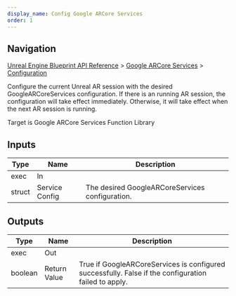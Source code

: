 ```yaml
---
display_name: Config Google ARCore Services
order: 1
---
```

## Navigation

[Unreal Engine Blueprint API Reference](https://dev.epicgames.com/documentation/en-us/unreal-engine/BlueprintAPI) > [Google ARCore Services](https://dev.epicgames.com/documentation/en-us/unreal-engine/BlueprintAPI/GoogleARCoreServices) > [Configuration](https://dev.epicgames.com/documentation/en-us/unreal-engine/BlueprintAPI/GoogleARCoreServices/Configuration)

Configure the current Unreal AR session with the desired GoogleARCoreServices configuration.
If there is an running AR session, the configuration will take effect immediately. Otherwise,
it will take effect when the next AR session is running.

Target is Google ARCore Services Function Library

## Inputs

| Type | Name | Description |
| --- | --- | --- |
| exec | In |  |
| struct | Service Config | The desired GoogleARCoreServices configuration. |

## Outputs

| Type | Name | Description |
| --- | --- | --- |
| exec | Out |  |
| boolean | Return Value | True if GoogleARCoreServices is configured successfully. False if the configuration failed to apply. |
